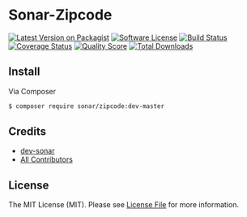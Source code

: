 # Sonar-Zipcode

[![Latest Version on Packagist][ico-version]][link-packagist]
[![Software License][ico-license]](LICENSE.md)
[![Build Status][ico-circleci]][link-circleci]
[![Coverage Status][ico-scrutinizer]][link-scrutinizer]
[![Quality Score][ico-code-quality]][link-code-quality]
[![Total Downloads][ico-downloads]][link-downloads]

## Install

Via Composer

``` bash
$ composer require sonar/zipcode:dev-master
```

<!--
## Usage

``` php
$skeleton = new League\Skeleton();
echo $skeleton->echoPhrase('Hello, League!');
```

## Change log

Please see [CHANGELOG](CHANGELOG.md) for more information what has changed recently.

## Testing

``` bash
$ composer test
```

## Contributing

Please see [CONTRIBUTING](CONTRIBUTING.md) and [CONDUCT](CONDUCT.md) for details.

## Security

If you discover any security related issues, please email :author_email instead of using the issue tracker.
-->

## Credits

- [dev-sonar][link-author]
- [All Contributors][link-contributors]

## License

The MIT License (MIT). Please see [License File](LICENSE.md) for more information.

[ico-version]: https://img.shields.io/packagist/v/sonar/zipcode.svg?style=flat-square
[ico-license]: https://img.shields.io/badge/license-MIT-brightgreen.svg?style=flat-square
[ico-circleci]: https://circleci.com/gh/dev-sonar/sonar-zipcode.svg?style=shield&circle-token=d9c8812dec2ac73a00306fcfadaaa1528b6f8ce2
[ico-scrutinizer]: https://img.shields.io/scrutinizer/coverage/g/dev-sonar/sonar-zipcode.svg?style=flat-square
[ico-code-quality]: https://img.shields.io/scrutinizer/g/dev-sonar/sonar-zipcode.svg?style=flat-square
[ico-downloads]: https://img.shields.io/packagist/dt/sonar/zipcode.svg?style=flat-square

[link-packagist]: https://packagist.org/packages/sonar/zipcode
[link-circleci]: https://circleci.com/gh/dev-sonar/sonar-zipcode
[link-scrutinizer]: https://scrutinizer-ci.com/g/dev-sonar/sonar-zipcode/code-structure
[link-code-quality]: https://scrutinizer-ci.com/g/dev-sonar/sonar-zipcode
[link-downloads]: https://packagist.org/packages/sonar/zipcode
[link-author]: https://github.com/dev-sonar
[link-contributors]: ../../contributors

